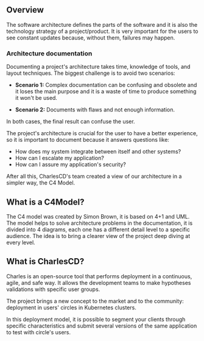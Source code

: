 

## **Overview**

The software architecture defines the parts of the software and it is also the technology strategy of a project/product. It is very important for the users to see constant updates because, without them, failures may happen.

### Architecture documentation 
Documenting a project's architecture takes time, knowledge of tools, and layout techniques. The biggest challenge is to avoid two scenarios: 

- **Scenario 1:** Complex documentation can be confusing and obsolete and it loses the main purpose and it is a waste of time to produce something it won't be used. 

- **Scenario 2:** Documents with flaws and not enough information.

In both cases, the final result can confuse the user. 

The project's architecture is crucial for the user to have a better experience, so it is important to document because it answers questions like: 
- How does my system integrate between itself and other systems? 
- How can I escalate my application? 
- How can I assure my application's security? 

After all this, CharlesCD's team created a view of our architecture in a simpler way, the C4 Model.


## **What is a C4Model?**

The C4 model was created by Simon Brown, it is based on 4+1 and UML. The model helps to solve architecture problems in the documentation, it is divided into 4 diagrams, each one has a different detail level to a specific audience. The idea is to bring a clearer view of the project deep diving at every level. 


## **What is CharlesCD?**

Charles is an open-source tool that performs deployment in a continuous, agile, and safe way. It allows the development teams to make hypotheses validations with specific user groups.

The project brings a new concept to the market and to the community: deployment in users' circles in Kubernetes clusters.

In this deployment model, it is possible to segment your clients through specific characteristics and submit several versions of the same application to test with circle's users.